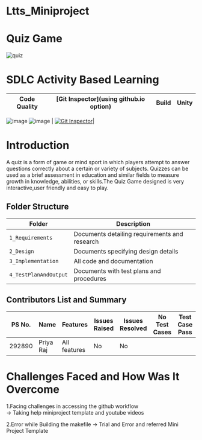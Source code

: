 # Ltts_Miniproject
# Quiz Game
![quiz](https://user-images.githubusercontent.com/86407156/125194159-bfac8800-e26d-11eb-8306-78cab8f04a12.jpg)
# SDLC Activity Based Learning
Code Quality | [Git Inspector](using github.io option)| Build | Unity
------|----------|-------|--------------
![image](https://user-images.githubusercontent.com/86407156/125193343-8ffb8100-e269-11eb-9dfb-0e96dd52b390.png) 
![image](https://user-images.githubusercontent.com/86407156/125193624-fcc34b00-e26a-11eb-9d90-65e6ac3b2245.png) |
[![Git Inspector](https://github.com/prithvisekhar/AppliedSDLC_Template/actions/workflows/gitinspector.yml/badge.svg)](https://github.com/prithvisekhar/AppliedSDLC_Template/actions/workflows/gitinspector.yml)|


# Introduction
A quiz is a form of game or mind sport in which players attempt to answer questions correctly about a certain or variety of subjects. Quizzes can be used as a brief assessment in education and similar fields to measure growth in knowledge, abilities, or skills.The Quiz Game designed is very interactive,user friendly and easy to play.
 
## Folder Structure
|Folder               | Description
|---------------------|------------------------------------------
|`1_Requirements`     | Documents detailing requirements and research
|`2_Design`           | Documents specifying design details
|`3_Implementation`   | All code and documentation
|`4_TestPlanAndOutput`| Documents with test plans and procedures


## Contributors List and Summary

PS No. |  Name      |    Features    | Issues Raised  |Issues Resolved|No Test Cases|Test Case Pass
-------|----------- |----------------|----------------|---------------|-------------|--------------
292890 | Priya Raj  | All features   | No             | No            |             |  

# Challenges Faced and How Was It Overcome

 1.Facing challenges in accessing the github workflow         
 -> Taking help miniproject template and youtube videos   
 
 2.Error while Building the makefile 
 -> Trial and Error and referred Mini Project Template    
